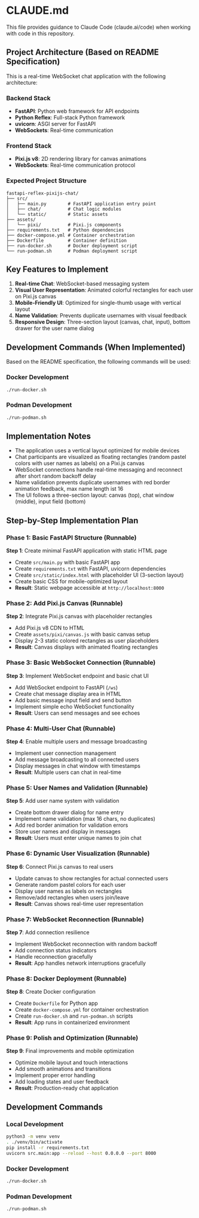 # CLAUDE.md

This file provides guidance to Claude Code (claude.ai/code) when working with code in this repository.

## Project Architecture (Based on README Specification)

This is a real-time WebSocket chat application with the following architecture:

### Backend Stack

- **FastAPI**: Python web framework for API endpoints
- **Python Reflex**: Full-stack Python framework
- **uvicorn**: ASGI server for FastAPI
- **WebSockets**: Real-time communication

### Frontend Stack

- **Pixi.js v8**: 2D rendering library for canvas animations
- **WebSockets**: Real-time communication protocol

### Expected Project Structure

```
fastapi-reflex-pixijs-chat/
├── src/
│   ├── main.py        # FastAPI application entry point
│   ├── chat/          # Chat logic modules
│   └── static/        # Static assets
├── assets/
│   └── pixi/          # Pixi.js components
├── requirements.txt   # Python dependencies
├── docker-compose.yml # Container orchestration
├── Dockerfile         # Container definition
├── run-docker.sh      # Docker deployment script
└── run-podman.sh      # Podman deployment script
```

## Key Features to Implement

1. **Real-time Chat**: WebSocket-based messaging system
2. **Visual User Representation**: Animated colorful rectangles for each user on Pixi.js canvas
3. **Mobile-Friendly UI**: Optimized for single-thumb usage with vertical layout
4. **Name Validation**: Prevents duplicate usernames with visual feedback
5. **Responsive Design**: Three-section layout (canvas, chat, input), bottom drawer for the user name dialog

## Development Commands (When Implemented)

Based on the README specification, the following commands will be used:

### Docker Development

```bash
./run-docker.sh
```

### Podman Development

```bash
./run-podman.sh
```

## Implementation Notes

- The application uses a vertical layout optimized for mobile devices
- Chat participants are visualized as floating rectangles (random pastel colors with user names as labels) on a Pixi.js canvas
- WebSocket connections handle real-time messaging and reconnect after short random backoff delay
- Name validation prevents duplicate usernames with red border animation feedback, max name length ist 16
- The UI follows a three-section layout: canvas (top), chat window (middle), input field (bottom)

## Step-by-Step Implementation Plan

### Phase 1: Basic FastAPI Structure (Runnable)

**Step 1**: Create minimal FastAPI application with static HTML page

- Create `src/main.py` with basic FastAPI app
- Create `requirements.txt` with FastAPI, uvicorn dependencies
- Create `src/static/index.html` with placeholder UI (3-section layout)
- Create basic CSS for mobile-optimized layout
- **Result**: Static webpage accessible at `http://localhost:8000`

### Phase 2: Add Pixi.js Canvas (Runnable)

**Step 2**: Integrate Pixi.js canvas with placeholder rectangles

- Add Pixi.js v8 CDN to HTML
- Create `assets/pixi/canvas.js` with basic canvas setup
- Display 2-3 static colored rectangles as user placeholders
- **Result**: Canvas displays with animated floating rectangles

### Phase 3: Basic WebSocket Connection (Runnable)

**Step 3**: Implement WebSocket endpoint and basic chat UI

- Add WebSocket endpoint to FastAPI (`/ws`)
- Create chat message display area in HTML
- Add basic message input field and send button
- Implement simple echo WebSocket functionality
- **Result**: Users can send messages and see echoes

### Phase 4: Multi-User Chat (Runnable)

**Step 4**: Enable multiple users and message broadcasting

- Implement user connection management
- Add message broadcasting to all connected users
- Display messages in chat window with timestamps
- **Result**: Multiple users can chat in real-time

### Phase 5: User Names and Validation (Runnable)

**Step 5**: Add user name system with validation

- Create bottom drawer dialog for name entry
- Implement name validation (max 16 chars, no duplicates)
- Add red border animation for validation errors
- Store user names and display in messages
- **Result**: Users must enter unique names to join chat

### Phase 6: Dynamic User Visualization (Runnable)

**Step 6**: Connect Pixi.js canvas to real users

- Update canvas to show rectangles for actual connected users
- Generate random pastel colors for each user
- Display user names as labels on rectangles
- Remove/add rectangles when users join/leave
- **Result**: Canvas shows real-time user representation

### Phase 7: WebSocket Reconnection (Runnable)

**Step 7**: Add connection resilience

- Implement WebSocket reconnection with random backoff
- Add connection status indicators
- Handle reconnection gracefully
- **Result**: App handles network interruptions gracefully

### Phase 8: Docker Deployment (Runnable)

**Step 8**: Create Docker configuration

- Create `Dockerfile` for Python app
- Create `docker-compose.yml` for container orchestration
- Create `run-docker.sh` and `run-podman.sh` scripts
- **Result**: App runs in containerized environment

### Phase 9: Polish and Optimization (Runnable)

**Step 9**: Final improvements and mobile optimization

- Optimize mobile layout and touch interactions
- Add smooth animations and transitions
- Implement proper error handling
- Add loading states and user feedback
- **Result**: Production-ready chat application

## Development Commands

### Local Development

```bash
python3 -m venv venv
. ./venv/bin/activate
pip install -r requirements.txt
uvicorn src.main:app --reload --host 0.0.0.0 --port 8000
```

### Docker Development

```bash
./run-docker.sh
```

### Podman Development

```bash
./run-podman.sh
```
